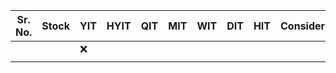 

| Sr. No. | Stock | YIT | HYIT | QIT | MIT | WIT | DIT | HIT | Considering? |     |
| ------- | ----- | --- | ---- | --- | --- | --- | --- | --- | ------------ | --- |
|         |       | ❌   |      |     |     |     |     |     |              |     |
|         |       |     |      |     |     |     |     |     |              |     |
